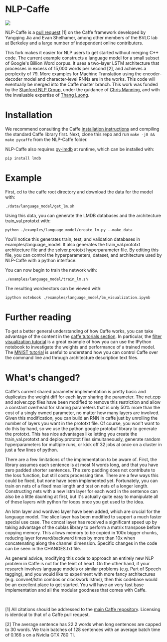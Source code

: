 # NLP-Caffe

<img src="http://russellsstewart.com/s/lm/word_vectors.png"></img>

NLP-Caffe is a <a href="https://github.com/Russell91/nlp_caffe/blob/master/CHANGES.txt" target="_blank">pull request</a> [1] on the Caffe framework developed by Yangqing Jia and Evan Shelhamer, among other members of the BVLC lab at Berkeley and a large number of independent online contributers. 

This fork makes it easier for NLP users to get started without merging C++ code. The current example constructs a language model for a small subset of Google's Billion Word corpus. It uses a two-layer LSTM architecture that processes in excess of 15,000 words per second [2], and achieves a perplexity of 79. More examples for Machine Translation using the encoder-decoder model and character-level RNNs are in the works. This code will eventually be merged into the Caffe master branch. This work was funded by the <a href="http://nlp.stanford.edu/" target="_blank">Stanford NLP Group</a>, under the guidance of <a href="http://nlp.stanford.edu/~manning/" target="_blank">Chris Manning</a>, and with the invaluable expertise of <a href="http://stanford.edu/~lmthang/" target="_blank">Thang Luong</a>.

# Installation

We recommend consulting the Caffe <a href="http://caffe.berkeleyvision.org/installation.html" target="_blank">installation instructions</a> and compiling the standard Caffe library first. Next, clone this repo and run `make -j8 && make pycaffe` from the NLP-Caffe folder.

NLP-Caffe also requires <a href="https://github.com/dw/py-lmdb/" target="_blank">py-lmdb</a> at runtime, which can be installed with:

    pip install lmdb

# Example

First, cd to the caffe root directory and download the data for the model with:

    ./data/language_model/get_lm.sh

Using this data, you can generate the LMDB databases and the architecture train_val.prototxt with:

    python ./examples/language_model/create_lm.py --make_data

You'll notice this generates train, test, and validation databases in examples/language_model. It also generates the train_val.prototxt architecture file and the solver.prototxt hyperparameter file. By editing this file, you can control the hyperparameters, dataset, and architecture used by NLP-Caffe with a python interface.

You can now begin to train the network with:

    ./examples/language_model/train_lm.sh

The resulting wordvectors can be viewed with:

    ipython notebook ./examples/language_model/lm_visualization.ipynb

# Further reading

To get a better general understanding of how Caffe works, you can take advantage of the content in the <a href="http://caffe.berkeleyvision.org/installation.html" target="_blank">caffe tutorials section</a>. In particular, the <a href="http://nbviewer.ipython.org/github/BVLC/caffe/blob/master/examples/filter_visualization.ipynb" target="_blank">filter visualization tutorial</a> is a great example of how you can use the IPython notebook to investigate the weights and performance of a trained model. The <a href="http://caffe.berkeleyvision.org/gathered/examples/mnist.html" target="_blank">MNIST tutorial</a> is useful to understand how you can control Caffe over the command line and through architecture description text files.

# What's changed?

Caffe's current shared parameter implementation is pretty basic and duplicates the weight diff for each layer sharing the parameter. The net.cpp and solver.cpp files have been modified to remove this restriction and allow a constant overhead for sharing parameters that is only 50% more than the cost of a singly owned parameter, no matter how many layers are involved. Given this modification, you can build an RNN in caffe just by unrolling the number of layers you want in the prototxt file. Of course, you won't want to do this by hand, so we use the python google protobuf library to generate the prototxt. This has nice advantages like letting you create the train_val.prototxt and deploy.prototxt files simultaneously, generate random hyperparameters for multiple runs, or kick off 32 jobs at once on a cluster in just a few lines of python.

There are a few limitations of the implementation to be aware of. First, the library assumes each sentence is at most N words long, and that you have zero padded shorter sentences. The zero padding does not contribute to the loss function, but still costs processing time. There are a few ways this could be fixed, but none have been implemented yet. Fortunately, you can train on nets of a fixed max length and test on nets of a longer length. Constructing nets with a new lstm layer for each word in the sentence can also be a little daunting at first, but it's actually quite easy to manipulate all of these layers with python for loops once you get used to the idea.

An lstm layer and wordvec layer have been added, which are crucial for the language model. The slice layer has been modified to support a much faster special use case. The concat layer has received a significant speed up by taking advantage of the cublas library to perform a matrix transpose before copying memory. This allows memory to be copied in 100x bigger chunks, reducing layer forward/backward times by more than 10x when concatenating along the channel dimension. Specific changes in the code can be seen in the CHANGES.txt file.

As general advice, modifying this code to approach an entirely new NLP problem in Caffe is not for the feint of heart. On the other hand, if your research involves language models or similar problems (e.g. Part of Speech tagging), and you would like to experiment with more fancy architectures (e.g. convnet/lstm combos or clockwork lstms), then this codebase would be an excellent place to get started. You will have an very fast base implementation and all the modular goodness that comes with Caffe.

<br>

[1] All citations should be addressed to the <a href="https://github.com/BVLC/caffe" target="_blank">main Caffe repository</a>. Licensing is identical to that of a Caffe pull request.

[2] The average sentence has 22.2 words when long sentences are capped to 30 words. We train batches of 128 sentences with an average batch time of 0.166 s on a Nvidia GTX 780 TI.
